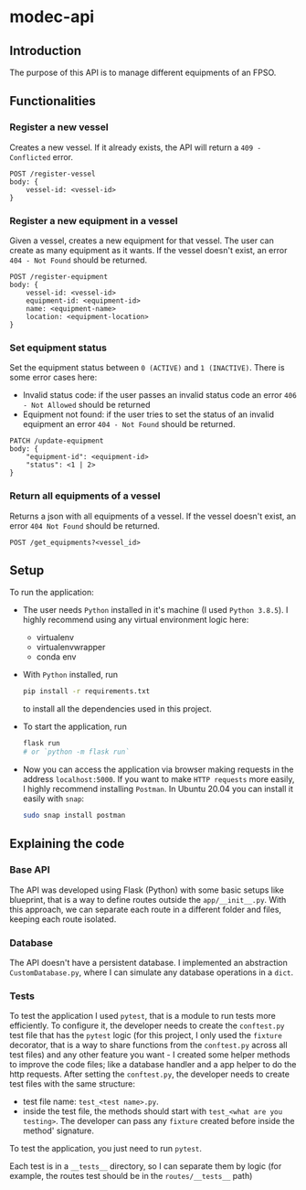 # modec-api

## Introduction

The purpose of this API is to manage different equipments of an FPSO.

## Functionalities

### Register a new vessel

Creates a new vessel. If it already exists, the API will return a `409 - Conflicted` error.

```http
POST /register-vessel
body: {
    vessel-id: <vessel-id>
}
```

### Register a new equipment in a vessel

Given a vessel, creates a new equipment for that vessel. The user can create as many equipment as it wants. If the vessel doesn't exist, an error `404 - Not Found` should be returned.

```http
POST /register-equipment
body: {
    vessel-id: <vessel-id>
    equipment-id: <equipment-id>
    name: <equipment-name>
    location: <equipment-location>
}
```

### Set equipment status

Set the equipment status between `0 (ACTIVE)` and `1 (INACTIVE)`. There is some error cases here:

- Invalid status code: if the user passes an invalid status code an error `406 - Not Allowed` should be returned
- Equipment not found: if the user tries to set the status of an invalid equipment an error `404 - Not Found` should be returned.

```http
PATCH /update-equipment
body: {
    "equipment-id": <equipment-id>
    "status": <1 | 2>
}
```

### Return all equipments of a vessel

Returns a json with all equipments of a vessel. If the vessel doesn't exist, an error `404 Not Found` should be returned.

```http
POST /get_equipments?<vessel_id>
```

## Setup

To run the application:

- The user needs `Python` installed in it's machine (I used `Python 3.8.5`). I highly recommend using any virtual environment logic here:
  - virtualenv
  - virtualenvwrapper
  - conda env
- With `Python` installed, run

    ```bash
    pip install -r requirements.txt
    ```

    to install all the dependencies used in this project.
- To start the application, run

    ```bash
    flask run
    # or `python -m flask run`
    ```

- Now you can access the application via browser making requests in the address `localhost:5000`. If you want to make `HTTP requests` more easily, I highly recommend installing `Postman`. In Ubuntu 20.04 you can install it easily with `snap`:

    ```bash
    sudo snap install postman
    ```

## Explaining the code

### Base API

The API was developed using Flask (Python) with some basic setups like blueprint, that is a way to define routes outside the `app/__init__.py`. With this approach, we can separate each route in a different folder and files, keeping each route isolated.

### Database

The API doesn't have a persistent database. I implemented an abstraction `CustomDatabase.py`, where I can simulate any database operations in a `dict`.

### Tests

To test the application I used `pytest`, that is a module to run tests more efficiently. To configure it, the developer needs to create the `conftest.py` test file that has the `pytest` logic (for this project, I only used the `fixture` decorator, that is a way to share functions from the `conftest.py` across all test files) and any other feature you want - I created some helper methods to improve the code files; like a database handler and a app helper to do the http requests. After setting the `conftest.py`, the developer needs to create test files with the same structure:

- test file name: `test_<test name>.py`.
- inside the test file, the methods should start with `test_<what are you testing>`. The developer can pass any `fixture` created before inside the method' signature.

To test the application, you just need to run `pytest`.

Each test is in a `__tests__` directory, so I can separate them by logic (for example, the routes test should be in the `routes/__tests__` path)
